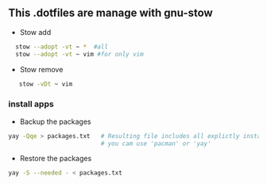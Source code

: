 ## This .dotfiles are manage with gnu-stow
- Stow add
```sh
  stow --adopt -vt ~ *  #all
  stow --adopt -vt ~ vim #for only vim
```
- Stow remove
```sh
   stow -vDt ~ vim
```
### install apps
- Backup the packages
```sh
yay -Qqe > packages.txt   # Resulting file includes all explictly installed native and aur packages.
                          # you cam use 'pacman' or 'yay'
```
- Restore the packages
```sh
yay -S --needed - < packages.txt
```

